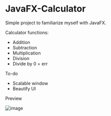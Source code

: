 # JavaFX-Calculator
Simple project to familiarize myself with JavaFX.

Calculator functions:
- Addition
- Subtraction
- Multiplication
- Division
- Divide by 0 = err

To-do
- Scalable window
- Beautify UI

Preview

![image](https://user-images.githubusercontent.com/93176254/138822869-d13353cd-1a0f-40fc-b25c-2b3e22065f95.png)
